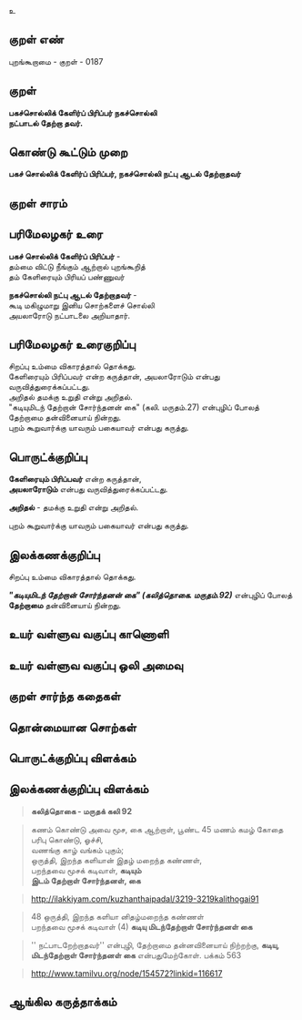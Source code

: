 உ

## குறள் எண் 

புறங்கூறாமை - குறள் - 0187  

## குறள் 

**பகச்சொல்லிக் கேளிர்ப் பிரிப்பர் நகச்சொல்லி  
நட்பாடல் தேற்றா தவர்.** 

## கொண்டு கூட்டும் முறை

**பகச் சொல்லிக் கேளிர்ப் பிரிப்பர், நகச்சொல்லி நட்பு ஆடல் தேற்றாதவர்**  

## குறள் சாரம் 


## பரிமேலழகர் உரை

**பகச் சொல்லிக் கேளிர்ப் பிரிப்பர்** -  
தம்மை விட்டு நீங்கும் ஆற்றால் புறங்கூறித்  
தம் கேளிரையும் பிரியப் பண்ணுவர்  

**நகச்சொல்லி நட்பு ஆடல் தேற்றாதவர்** -  
கூடி மகிழுமாறு இனிய சொற்களைச் சொல்லி  
அயலாரோடு நட்பாடலை அறியாதார். 

## பரிமேலழகர் உரைகுறிப்பு   

சிறப்பு உம்மை விகாரத்தால் தொக்கது.  
கேளிரையும் பிரிப்பவர் என்ற கருத்தான், அயலாரோடும் என்பது வருவித்துரைக்கப்பட்டது.  
அறிதல் தமக்கு உறுதி என்று அறிதல்.  
"கடியுமிடந் தேற்றான் சோர்ந்தனன் கை" (கலி. மருதம்.27) என்புழிப் போலத் தேற்றாமை தன்வினையாய் நின்றது.  
புறம் கூறுவார்க்கு யாவரும் பகையாவர் என்பது கருத்து.  

## பொருட்க்குறிப்பு 
 
**கேளிரையும் பிரிப்பவர்** என்ற கருத்தான்,  
**அயலாரோடும்** என்பது வருவித்துரைக்கப்பட்டது.  

**அறிதல்** - தமக்கு உறுதி என்று அறிதல்.  

புறம் கூறுவார்க்கு யாவரும் பகையாவர் என்பது கருத்து.  

## இலக்கணக்குறிப்பு  


சிறப்பு உம்மை விகாரத்தால் தொக்கது.  

_**"கடியுமிடந் தேற்றான் சோர்ந்தனன் கை" (கலித்தொகை. மருதம்.92)**_ என்புழிப் போலத்  
**தேற்றாமை** தன்வினையாய் நின்றது.  

## உயர் வள்ளுவ வகுப்பு காணொளி


## உயர் வள்ளுவ வகுப்பு ஒலி அமைவு 

 
## குறள் சார்ந்த கதைகள் 


## தொன்மையான சொற்கள்


## பொருட்க்குறிப்பு விளக்கம்


## இலக்கணக்குறிப்பு விளக்கம்

>**கலித்தொகை - மருதக் கலி 92**  

>கணம் கொண்டு அவை மூச, கை ஆற்றாள், பூண்ட 45 
>மணம் கமழ் கோதை பரிபு கொண்டு, ஓச்சி,  
>வணங்கு காழ் வங்கம் புகும்;  
>ஒருத்தி, இறந்த களியான் இதழ் மறைந்த கண்ணள்,  
>பறந்தவை மூசக் கடிவாள், **கடியும்  
>இடம் தேற்றாள் சோர்ந்தனள், கை**	  

>http://ilakkiyam.com/kuzhanthaipadal/3219-3219kalithogai91  


>48	ஒருத்தி, இறந்த களியா னிதழ்மறைந்த கண்ணள்  
பறந்தவை மூசக் கடிவாள் (4) **கடியு
மிடந்தேற்றாள் சோர்ந்தனள் கை**  

>'' நட்பாடறேற்றாதவர்'' என்புழி, தேற்றாமை தன்னவினையாய் நிற்றற்கு, **கடியு, மிடந்தேற்றாள் சோர்ந்தனள் கை** என்பதுமேற்கோள். பக்கம் 563  

>http://www.tamilvu.org/node/154572?linkid=116617

## ஆங்கில கருத்தாக்கம் 


